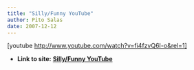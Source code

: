 ```yaml
---
title: "Silly/Funny YouTube"
author: Pito Salas
date: 2007-12-12
---
```


[youtube http://www.youtube.com/watch?v=fi4fzvQ6I-o&rel=1]


* **Link to site:** **[Silly/Funny YouTube](None)**

